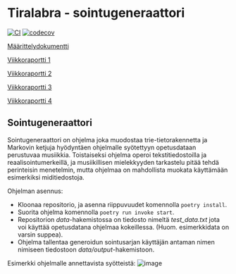 # Tiralabra - sointugeneraattori

[![CI](https://github.com/Ronttikasa/tiralabra/actions/workflows/main.yml/badge.svg)](https://github.com/Ronttikasa/tiralabra/actions/workflows/main.yml)
[![codecov](https://codecov.io/gh/Ronttikasa/tiralabra/branch/main/graph/badge.svg?token=JEOZCTXS7I)](https://codecov.io/gh/Ronttikasa/tiralabra)

[Määrittelydokumentti](/dokumentaatio/maarittely.md)

[Viikkoraportti 1](/dokumentaatio/viikkoraportti1.md)

[Viikkoraportti 2](/dokumentaatio/viikkoraportti2.md)

[Viikkoraportti 3](/dokumentaatio/viikkoraportti3.md)

[Viikkoraportti 4](/dokumentaatio/viikkoraportti4.md)

## Sointugeneraattori

Sointugeneraattori on ohjelma joka muodostaa trie-tietorakennetta ja Markovin ketjuja hyödyntäen ohjelmalle syötettyyn opetusdataan perustuvaa musiikkia. Toistaiseksi ohjelma operoi tekstitiedostoilla ja reaalisointumerkeillä, ja musiikillisen mielekkyyden tarkastelu pitää tehdä perinteisin menetelmin, mutta ohjelmaa on mahdollista muokata käyttämään esimerkiksi miditiedostoja.

Ohjelman asennus:

- Kloonaa repositorio, ja asenna riippuvuudet komennolla `poetry install`.
- Suorita ohjelma komennolla `poetry run invoke start`.
- Repositorion _data_-hakemistossa on tiedosto nimeltä _test_data.txt_ jota voi käyttää opetusdatana ohjelmaa kokeillessa. (Huom. esimerkkidata on varsin suppea). 
- Ohjelma tallentaa generoidun sointusarjan käyttäjän antaman nimen nimiseen tiedostoon _data/output_-hakemistoon.

Esimerkki ohjelmalle annettavista syötteistä:
![image](https://user-images.githubusercontent.com/44512829/172072912-428131a3-6ea1-4baf-94a2-c6305ac603e6.png)
